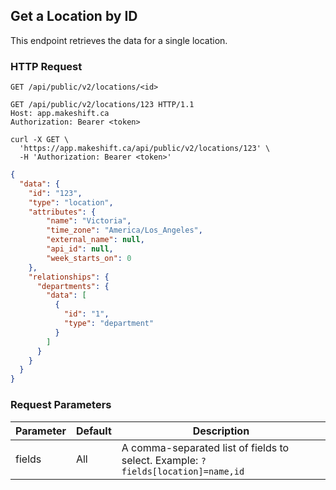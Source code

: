## Get a Location by ID

This endpoint retrieves the data for a single location.

### HTTP Request

`GET /api/public/v2/locations/<id>`

```http
GET /api/public/v2/locations/123 HTTP/1.1
Host: app.makeshift.ca
Authorization: Bearer <token>
```

```shell
curl -X GET \
  'https://app.makeshift.ca/api/public/v2/locations/123' \
  -H 'Authorization: Bearer <token>'
```

```json
{
  "data": {
    "id": "123",
    "type": "location",
    "attributes": {
        "name": "Victoria",
        "time_zone": "America/Los_Angeles",
        "external_name": null,
        "api_id": null,
        "week_starts_on": 0
    },
    "relationships": {
      "departments": {
        "data": [
          {
            "id": "1",
            "type": "department"
          }
        ]
      }
    }
  }
}
```

### Request Parameters

Parameter | Default | Description
--------- | ------- | -----------
fields | All | A comma-separated list of fields to select. Example: `?fields[location]=name,id`
